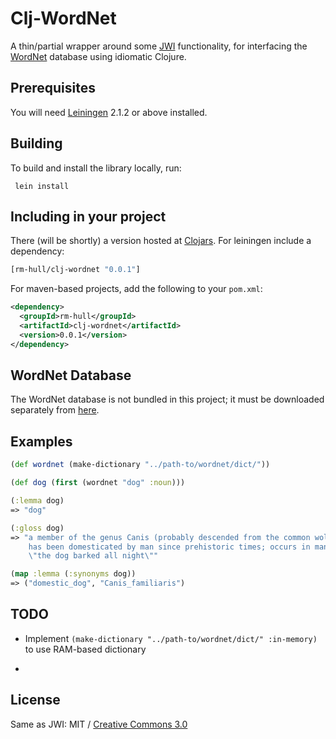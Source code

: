 Clj-WordNet
===========

A thin/partial wrapper around some [JWI](http://projects.csail.mit.edu/jwi/) 
functionality, for interfacing the [WordNet](http://wordnet.princeton.edu/) 
database using idiomatic Clojure.

## Prerequisites

You will need [Leiningen](https://github.com/technomancy/leiningen) 2.1.2 or
above installed.

## Building

To build and install the library locally, run:

     lein install

## Including in your project

There (will be shortly) a version hosted at [Clojars](https://clojars.org/rm-hull/clj-wordnet).
For leiningen include a dependency:

```clojure
[rm-hull/clj-wordnet "0.0.1"]
```
    
For maven-based projects, add the following to your `pom.xml`:

```xml
<dependency>
  <groupId>rm-hull</groupId>
  <artifactId>clj-wordnet</artifactId>
  <version>0.0.1</version>
</dependency>
```

## WordNet Database

The WordNet database is not bundled in this project; it must be downloaded
separately from [here](http://wordnet.princeton.edu/wordnet/download/current-version/).

## Examples

```clojure
(def wordnet (make-dictionary "../path-to/wordnet/dict/"))

(def dog (first (wordnet "dog" :noun)))

(:lemma dog)
=> "dog"

(:gloss dog)
=> "a member of the genus Canis (probably descended from the common wolf) that
    has been domesticated by man since prehistoric times; occurs in many breeds; 
    \"the dog barked all night\""   

(map :lemma (:synonyms dog))
=> ("domestic_dog", "Canis_familiaris")
```

## TODO

* Implement ```(make-dictionary "../path-to/wordnet/dict/" :in-memory)``` to use
  RAM-based dictionary

* 
## License

Same as JWI: MIT / [Creative Commons 3.0](http://creativecommons.org/licenses/by/3.0/legalcode)
